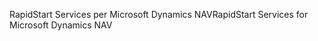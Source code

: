 <span data-ttu-id="5ccf9-101">RapidStart Services per Microsoft Dynamics NAV</span><span class="sxs-lookup"><span data-stu-id="5ccf9-101">RapidStart Services for Microsoft Dynamics NAV</span></span>